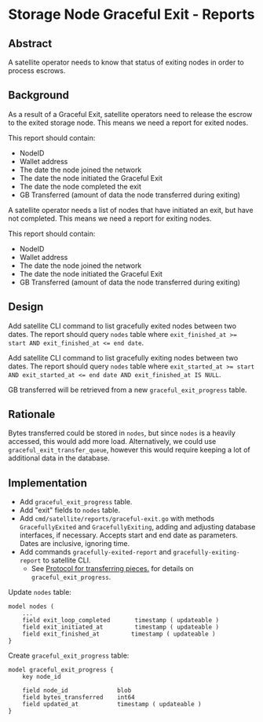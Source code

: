 # Storage Node Graceful Exit - Reports

## Abstract

A satellite operator needs to know that status of exiting nodes in order to process escrows. 

## Background

As a result of a Graceful Exit, satellite operators need to release the escrow to the exited storage node. This means we need a report for exited nodes. 

This report should contain:
- NodeID
- Wallet address
- The date the node joined the network
- The date the node initiated the Graceful Exit
- The date the node completed the exit
- GB Transferred (amount of data the node transferred during exiting)

A satellite operator needs a list of nodes that have initiated an exit, but have not completed. This means we need a report for exiting nodes.

This report should contain:
- NodeID
- Wallet address
- The date the node joined the network
- The date the node initiated the Graceful Exit
- GB Transferred (amount of data the node transferred during exiting)

## Design

Add satellite CLI command to list gracefully exited nodes between two dates. The report should query `nodes` table where `exit_finished_at >= start AND exit_finished_at <= end date`. 

Add satellite CLI command to list gracefully exiting nodes between two dates. The report should query `nodes` table where `exit_started_at >= start AND exit_started_at <= end date AND exit_finished_at IS NULL`. 

GB transferred will be retrieved from a new `graceful_exit_progress` table.

## Rationale

Bytes transferred could be stored in `nodes`, but since `nodes` is a heavily accessed, this would add more load. Alternatively, we could use `graceful_exit_transfer_queue`, however this would require keeping a lot of additional data in the database.

## Implementation

- Add `graceful_exit_progress` table.
- Add "exit" fields to `nodes` table.
- Add `cmd/satellite/reports/graceful-exit.go` with methods `GracefullyExited` and `GracefullyExiting`, adding and adjusting database interfaces, if necessary. Accepts start and end date as parameters. Dates are inclusive, ignoring time.
- Add commands `gracefully-exited-report` and `gracefully-exiting-report` to satellite CLI.
    - See [Protocol for transferring pieces.](storagenode-graceful-exit-protocol.md) for details on `graceful_exit_progress`.

Update `nodes` table:

```
model nodes (
    ...
    field exit_loop_completed       timestamp ( updateable )
    field exit_initiated_at         timestamp ( updateable )
    field exit_finished_at         timestamp ( updateable )
}
```

Create `graceful_exit_progress` table:

```
model graceful_exit_progress {
    key node_id

    field node_id              blob
    field bytes_transferred    int64
    field updated_at           timestamp ( updateable )
}
```
